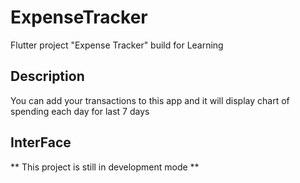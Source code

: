# ExpenseTracker

Flutter project "Expense Tracker" build for Learning

## Description

You can add your transactions to this app and it will display chart of spending each day for last 7 days

## InterFace

** This project is still in development mode **
